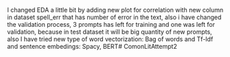 I changed EDA a little bit by adding new plot for correlation with new column in dataset spell_err that has number of error in the text, also i have changed the validation process, 3 prompts has left for training and one was left for validation, because in test dataset it will be big quantity of new prompts, also I have tried new type of word vectorization: Bag of words and Tf-Idf and sentence embedings: Spacy, BERT# ComonLitAttempt2
